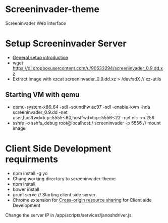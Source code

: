 Screeninvader-theme
===================

Screeninvader Web interface

# Setup Screeninvader Server

 - [General setup introduction](https://github.com/Metalab/ScreenInvader/wiki/Testing-in-a-VM)
 - wget https://dl.dropboxusercontent.com/u/90533294/screeninvader_0.9.dd.xz
 - Extract image with xzcat screeninvader_0.9.dd.xz > /dev/sdX // xz-utils 

## Starting VM with qemu

 - qemu-system-x86_64 -sdl -soundhw ac97 -sdl -enable-kvm -hda screeninvader_0.9.dd -net user,hostfwd=tcp::5555-:80,hostfwd=tcp::5556-:22 -net nic -m 256
 - sshfs -o sshfs_debug root@localhost:/ screeninvader -p 5556 // mount image 
 
# Client Side Development requirments
 - npm install -g yo 
 - Chang working directory to screeninvader-theme
 - npm install
 - bower install 
 - grunt serve // Starting client side server
 - Chrome extension for [Cross-origin resource sharing]( https://chrome.google.com/webstore/detail/allow-control-allow-origi/nlfbmbojpeacfghkpbjhddihlkkiljbi) for Client side Development 

Change the server IP in /app/scripts/services/janoshdriver.js

